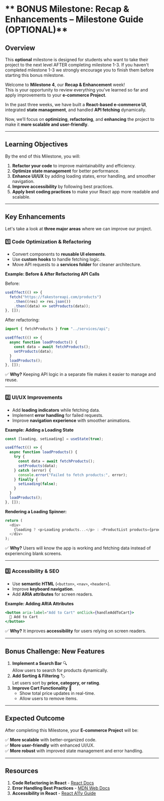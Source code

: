 # ** BONUS Milestone: Recap & Enhancements – Milestone Guide (OPTIONAL)**

## **Overview**

This **optional** milestone is designed for students who want to take their project to the next level AFTER completing milestone 1-3. If you haven't completed milestone 1-3 we strongly encourage you to finish them before starting this bonus milestone.

Welcome to **Milestone 4**, our **Recap & Enhancement** week!  
This is your opportunity to review everything you've learned so far and apply improvements to your **e-commerce Project**.

In the past three weeks, we have built a **React-based e-commerce UI**, integrated **state management**, and handled **API fetching** dynamically.

Now, we’ll focus on **optimizing**, **refactoring**, and **enhancing** the project to make it **more scalable and user-friendly**.

---

## **Learning Objectives**

By the end of this Milestone, you will:

1. **Refactor your code** to improve maintainability and efficiency.
2. **Optimize state management** for better performance.
3. **Enhance UI/UX** by adding loading states, error handling, and smoother navigation.
4. **Improve accessibility** by following best practices.
5. **Apply best coding practices** to make your React app more readable and scalable.

---

## **Key Enhancements**

Let's take a look at **three major areas** where we can improve our project.

### **1️⃣ Code Optimization & Refactoring**

- Convert components to **reusable UI elements**.
- Use **custom hooks** to handle fetching logic.
- Move API requests to a **services folder** for cleaner architecture.

**Example: Before & After Refactoring API Calls**

Before:

```javascript
useEffect(() => {
  fetch("https://fakestoreapi.com/products")
    .then((res) => res.json())
    .then((data) => setProducts(data));
}, []);
```

After refactoring:

```javascript
import { fetchProducts } from "../services/api";

useEffect(() => {
  async function loadProducts() {
    const data = await fetchProducts();
    setProducts(data);
  }
  loadProducts();
}, []);
```

✅ **Why?** Keeping API logic in a separate file makes it easier to manage and reuse.

---

### **2️⃣ UI/UX Improvements**

- Add **loading indicators** while fetching data.
- Implement **error handling** for failed requests.
- Improve **navigation experience** with smoother animations.

**Example: Adding a Loading State**

```javascript
const [loading, setLoading] = useState(true);

useEffect(() => {
  async function loadProducts() {
    try {
      const data = await fetchProducts();
      setProducts(data);
    } catch (error) {
      console.error("Failed to fetch products:", error);
    } finally {
      setLoading(false);
    }
  }
  loadProducts();
}, []);
```

**Rendering a Loading Spinner:**

```javascript
return (
  <div>
    {loading ? <p>Loading products...</p> : <ProductList products={products} />}
  </div>
);
```

✅ **Why?** Users will know the app is working and fetching data instead of experiencing blank screens.

---

### **3️⃣ Accessibility & SEO**

- Use **semantic HTML** (`<button>`, `<nav>`, `<header>`).
- Improve **keyboard navigation**.
- Add **ARIA attributes** for screen readers.

**Example: Adding ARIA Attributes**

```jsx
<button aria-label="Add to Cart" onClick={handleAddToCart}>
  🛒 Add to Cart
</button>
```

✅ **Why?** It improves **accessibility** for users relying on screen readers.

---

## **Bonus Challenge: New Features**

1. **Implement a Search Bar** 🔍  
   Allow users to search for products dynamically.
2. **Add Sorting & Filtering** 🏷️  
   Let users sort by **price, category, or rating**.
3. **Improve Cart Functionality** 🛒
   - Show total price updates in real-time.
   - Allow users to remove items.

---

## **Expected Outcome**

After completing this Milestone, your **E-commerce Project** will be:

✅ **More scalable** with better-organized code.  
✅ **More user-friendly** with enhanced UI/UX.  
✅ **More robust** with improved state management and error handling.

---

## **Resources**

1. **Code Refactoring in React** - [React Docs](https://react.dev/learn)
2. **Error Handling Best Practices** - [MDN Web Docs](https://developer.mozilla.org/en-US/docs/Web/JavaScript/Guide/Control_flow_and_error_handling)
3. **Accessibility in React** - [React A11y Guide](https://react.dev/reference/react-dom/components/common#aria-attributes)
